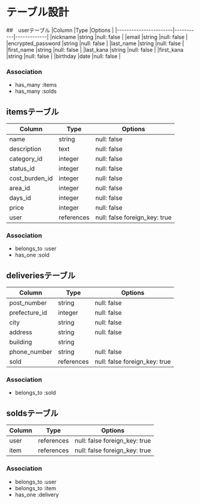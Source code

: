 # テーブル設計

##　userテーブル
|Column                 |Type       |Options      |
|-----------------------|-----------|-------------|
|nickname               |string     |null: false  |
|email                  |string     |null: false  |
|encrypted_password     |string     |null: false  |
|last_name              |string     |null: false  |
|first_name             |string     |null: false  |
|last_kana              |string     |null: false  |
|first_kana             |string     |null: false  |
|birthday               |date       |null: false  |

### Association
- has_many :items
- has_many :solds


## itemsテーブル
|Column             |Type           |Options                       |
|-------------------|---------------|------------------------------|
|name               |string         |null: false                   |
|description        |text           |null: false                   |
|category_id        |integer        |null: false                   |
|status_id          |integer        |null: false                   |
|cost_burden_id     |integer        |null: false                   |
|area_id            |integer        |null: false                   |
|days_id            |integer        |null: false                   |
|price              |integer        |null: false                   |
|user               |references     |null: false  foreign_key: true|

### Association
- belongs_to :user
- has_one :sold


## deliveriesテーブル
|Column           |Type         |Options                       |
|-----------------|-------------|------------------------------|
|post_number      |string       |null: false                   |
|prefecture_id    |integer      |null: false                   |
|city             |string       |null: false                   |
|address          |string       |null: false                   |
|building         |string       |                              |
|phone_number     |string       |null: false                   |
|sold             |references   |null: false  foreign_key: true|

### Association
- belongs_to :sold


## soldsテーブル
|Column           |Type         |Options                       |
|-----------------|-------------|------------------------------|
|user             |references   |null: false  foreign_key: true|
|item             |references   |null: false  foreign_key: true|

### Association
- belongs_to :user
- belongs_to :item
- has_one :delivery
